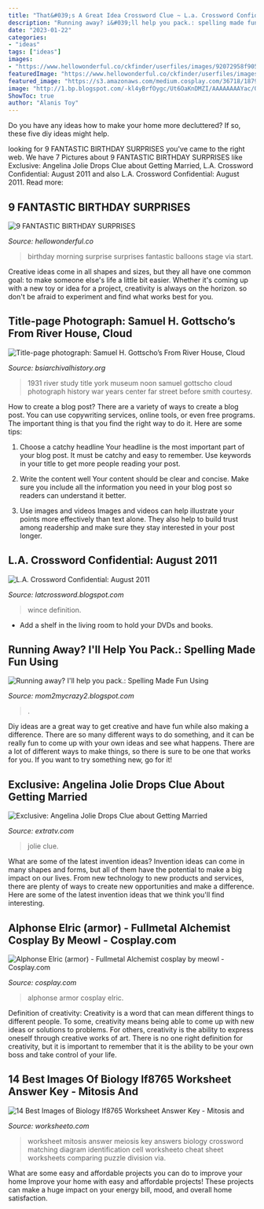 ```yaml
---
title: "That&#039;s A Great Idea Crossword Clue ~ L.a. Crossword Confidential: August 2011"
description: "Running away? i&#039;ll help you pack.: spelling made fun using"
date: "2023-01-22"
categories:
- "ideas"
tags: ["ideas"]
images:
- "https://www.hellowonderful.co/ckfinder/userfiles/images/92072958f905baa7b9eaaf5508a84f21.jpg"
featuredImage: "https://www.hellowonderful.co/ckfinder/userfiles/images/92072958f905baa7b9eaaf5508a84f21.jpg"
featured_image: "https://s3.amazonaws.com/medium.cosplay.com/36718/1879008.jpg"
image: "http://1.bp.blogspot.com/-kl4yBrfOygc/Ut6OaKnDMZI/AAAAAAAAYac/OuviDR30I20/w1200-h630-p-k-no-nu/Crossword+Puzzle.jpg"
ShowToc: true
author: "Alanis Toy"
---
```



Do you have any ideas how to make your home more decluttered? If so, these five diy ideas might help.

	

		
looking for 9 FANTASTIC BIRTHDAY SURPRISES you've came to the right web. We have 7 Pictures about 9 FANTASTIC BIRTHDAY SURPRISES like Exclusive: Angelina Jolie Drops Clue about Getting Married, L.A. Crossword Confidential: August 2011 and also L.A. Crossword Confidential: August 2011. Read more:
		
    
## 9 FANTASTIC BIRTHDAY SURPRISES

<img loading=lazy src="https://www.hellowonderful.co/ckfinder/userfiles/images/92072958f905baa7b9eaaf5508a84f21.jpg" onerror="this.onerror=null;this.src='https://tse4.mm.bing.net/th?id=OIP.EJHHm1Dt4qjg8DUDsgbM5wHaHd&amp;pid=15.1';" alt="9 FANTASTIC BIRTHDAY SURPRISES">

_Source: hellowonderful.co_

>birthday morning surprise surprises fantastic balloons stage via start. 

	

Creative ideas come in all shapes and sizes, but they all have one common goal: to make someone else's life a little bit easier. Whether it's coming up with a new toy or idea for a project, creativity is always on the horizon. so don't be afraid to experiment and find what works best for you.

    
## Title-page Photograph: Samuel H. Gottscho’s From River House, Cloud

<img loading=lazy src="https://www.bsiarchivalhistory.org/BSI_Archival_History/Woodys_pt_1_files/droppedImage.png" onerror="this.onerror=null;this.src='https://tse2.mm.bing.net/th?id=OIP.UPWdv9sar2hUuhno3VnPYwHaFC&amp;pid=15.1';" alt="Title-page photograph: Samuel H. Gottscho’s From River House, Cloud">

_Source: bsiarchivalhistory.org_

>1931 river study title york museum noon samuel gottscho cloud photograph history war years center far street before smith courtesy. 

	

How to create a blog post?
There are a variety of ways to create a blog post. You can use copywriting services, online tools, or even free programs. The important thing is that you find the right way to do it. Here are some tips:
1. Choose a catchy headline
Your headline is the most important part of your blog post. It must be catchy and easy to remember. Use keywords in your title to get more people reading your post.

2. Write the content well
Your content should be clear and concise. Make sure you include all the information you need in your blog post so readers can understand it better.

3. Use images and videos
Images and videos can help illustrate your points more effectively than text alone. They also help to build trust among readership and make sure they stay interested in your post longer.


    
## L.A. Crossword Confidential: August 2011

<img loading=lazy src="http://2.bp.blogspot.com/-tl9IXqq2iPY/TlOUMIooxZI/AAAAAAAAGek/M1rJzSjGuFY/s1600/wince.jpg" onerror="this.onerror=null;this.src='https://tse3.mm.bing.net/th?id=OIP.DRxgbgoj0h-D7yyxguomWgHaFj&amp;pid=15.1';" alt="L.A. Crossword Confidential: August 2011">

_Source: latcrossword.blogspot.com_

>wince definition. 

	

- Add a shelf in the living room to hold your DVDs and books.

    
## Running Away? I&#039;ll Help You Pack.: Spelling Made Fun Using

<img loading=lazy src="http://1.bp.blogspot.com/-kl4yBrfOygc/Ut6OaKnDMZI/AAAAAAAAYac/OuviDR30I20/w1200-h630-p-k-no-nu/Crossword+Puzzle.jpg" onerror="this.onerror=null;this.src='https://tse3.mm.bing.net/th?id=OIP.jWQDkeuWblHZpmIJd2AuXQHaD4&amp;pid=15.1';" alt="Running away? I&#039;ll help you pack.: Spelling Made Fun Using">

_Source: mom2mycrazy2.blogspot.com_

>. 

	

Diy ideas are a great way to get creative and have fun while also making a difference. There are so many different ways to do something, and it can be really fun to come up with your own ideas and see what happens. There are a lot of different ways to make things, so there is sure to be one that works for you. If you want to try something new, go for it!

    
## Exclusive: Angelina Jolie Drops Clue About Getting Married

<img loading=lazy src="https://extra-images.akamaized.net/image/b0/o/2018/12/25/b001ddec219e5f738c2e2c1935fcfe1d_md.jpg" onerror="this.onerror=null;this.src='https://tse1.mm.bing.net/th?id=OIP.bp4GgCshhTgJmRNRUgyHBwHaJ4&amp;pid=15.1';" alt="Exclusive: Angelina Jolie Drops Clue about Getting Married">

_Source: extratv.com_

>jolie clue. 

	

What are some of the latest invention ideas?
Invention ideas can come in many shapes and forms, but all of them have the potential to make a big impact on our lives. From new technology to new products and services, there are plenty of ways to create new opportunities and make a difference. Here are some of the latest invention ideas that we think you'll find interesting.

    
## Alphonse Elric (armor) - Fullmetal Alchemist Cosplay By Meowl - Cosplay.com

<img loading=lazy src="https://s3.amazonaws.com/medium.cosplay.com/36718/1879008.jpg" onerror="this.onerror=null;this.src='https://tse4.mm.bing.net/th?id=OIP.RImo-aw0gxO9YhUGRWQ-GwEgDY&amp;pid=15.1';" alt="Alphonse Elric (armor) - Fullmetal Alchemist cosplay by meowl - Cosplay.com">

_Source: cosplay.com_

>alphonse armor cosplay elric. 

	

Definition of creativity:
Creativity is a word that can mean different things to different people. To some, creativity means being able to come up with new ideas or solutions to problems. For others, creativity is the ability to express oneself through creative works of art. There is no one right definition for creativity, but it is important to remember that it is the ability to be your own boss and take control of your life.

    
## 14 Best Images Of Biology If8765 Worksheet Answer Key - Mitosis And

<img loading=lazy src="http://www.worksheeto.com/postpic/2012/01/mitosis-meiosis-worksheet-answer-key_553816.png" onerror="this.onerror=null;this.src='https://tse4.mm.bing.net/th?id=OIP.HmMfTiO6UhyQgCViBRfyRAHaJl&amp;pid=15.1';" alt="14 Best Images of Biology If8765 Worksheet Answer Key - Mitosis and">

_Source: worksheeto.com_

>worksheet mitosis answer meiosis key answers biology crossword matching diagram identification cell worksheeto cheat sheet worksheets comparing puzzle division via. 

	

What are some easy and affordable projects you can do to improve your home
Improve your home with easy and affordable projects! These projects can make a huge impact on your energy bill, mood, and overall home satisfaction.

